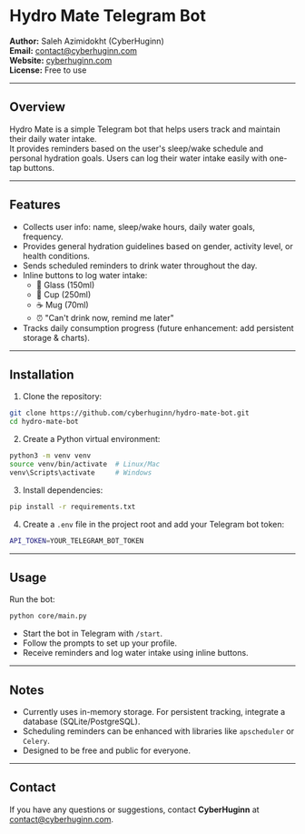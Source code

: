 # Hydro Mate Telegram Bot

**Author:** Saleh Azimidokht (CyberHuginn)   
**Email:** [contact@cyberhuginn.com](mailto:contact@cyberhuginn.com)  
**Website:** [cyberhuginn.com](https://cyberhuginn.com)  
**License:** Free to use  

---

## Overview

Hydro Mate is a simple Telegram bot that helps users track and maintain their daily water intake.  
It provides reminders based on the user's sleep/wake schedule and personal hydration goals. Users can log their water intake easily with one-tap buttons.

---

## Features

- Collects user info: name, sleep/wake hours, daily water goals, frequency.  
- Provides general hydration guidelines based on gender, activity level, or health conditions.  
- Sends scheduled reminders to drink water throughout the day.  
- Inline buttons to log water intake:
  - 🥛 Glass (150ml)  
  - 🍶 Cup (250ml)  
  - ☕ Mug (70ml)  
  - ⏰ "Can't drink now, remind me later"  
- Tracks daily consumption progress (future enhancement: add persistent storage & charts).  

---

## Installation

1. Clone the repository:
```bash
git clone https://github.com/cyberhuginn/hydro-mate-bot.git
cd hydro-mate-bot
```
2. Create a Python virtual environment:
```bash
python3 -m venv venv
source venv/bin/activate  # Linux/Mac
venv\Scripts\activate     # Windows
```
3. Install dependencies:
```bash
pip install -r requirements.txt
```
4. Create a `.env` file in the project root and add your Telegram bot token:
```bash
API_TOKEN=YOUR_TELEGRAM_BOT_TOKEN 
```
---
## Usage

Run the bot:
```bash
python core/main.py
```

- Start the bot in Telegram with `/start`.  
- Follow the prompts to set up your profile.  
- Receive reminders and log water intake using inline buttons.  

---

## Notes

- Currently uses in-memory storage. For persistent tracking, integrate a database (SQLite/PostgreSQL).  
- Scheduling reminders can be enhanced with libraries like `apscheduler` or `Celery`.  
- Designed to be free and public for everyone.  

---

## Contact

If you have any questions or suggestions, contact **CyberHuginn** at [contact@cyberhuginn.com](mailto:contact@cyberhuginn.com).